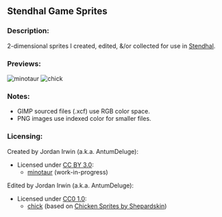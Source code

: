 ## Stendhal Game Sprites


### **Description:**

2-dimensional sprites I created, edited, &/or collected for use in [Stendhal](https://stendhalgame.org/).


### **Previews:**

![minotaur](https://raw.githubusercontent.com/AntumDeluge/stendhal-sprites/master/sprites/creature/minotaur/preview.gif)
![chick](https://raw.githubusercontent.com/AntumDeluge/stendhal-sprites/master/sprites/animal/chick/preview.gif)


### **Notes:**

- GIMP sourced files (.xcf) use RGB color space.
- PNG images use indexed color for smaller files.


### **Licensing:**

Created by Jordan Irwin (a.k.a. AntumDeluge):
  - Licensed under [CC BY 3.0](LICENSE.txt):
    - [minotaur](sprites/creature/minotaur) (work-in-progress)

Edited by Jordan Irwin (a.k.a. AntumDeluge):
  - Licensed under [CC0 1.0](docs/licenses/CC0-1.0.txt):
    - [chick](sprites/animal/chick) (based on [Chicken Sprites by Shepardskin](https://opengameart.org/content/chicken-sprites))
